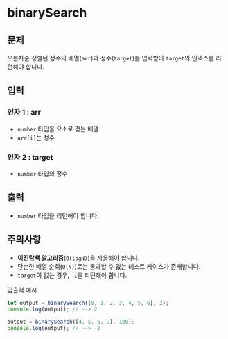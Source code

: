 binarySearch
============

문제
--

오름차순 정렬된 정수의 배열(`arr`)과 정수(`target`)를 입력받아 `target`의 인덱스를 리턴해야 합니다.

입력
--

### 인자 1 : arr

*   `number` 타입을 요소로 갖는 배열
*   `arr[i]`는 정수

### 인자 2 : target

*   `number` 타입의 정수

출력
--

*   `number` 타입을 리턴해야 합니다.

주의사항
----

*   **이진탐색 알고리즘**(`O(logN)`)을 사용해야 합니다.
*   단순한 배열 순회(`O(N)`)로는 통과할 수 없는 테스트 케이스가 존재합니다.
*   `target`이 없는 경우, `-1`을 리턴해야 합니다.

입출력 예시
```js
let output = binarySearch([0, 1, 2, 3, 4, 5, 6], 2);
console.log(output); // --> 2

output = binarySearch([4, 5, 6, 9], 100);
console.log(output); // --> -1
```